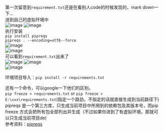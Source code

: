 第一次留意到`requirement.txt`还是在看别人code的时候发现的，mark down一下...  
进到自己的虚拟环境中   
![image](https://user-images.githubusercontent.com/32427537/210240586-e9e2435c-2934-4935-ae5a-f72da7662976.png)
![image](https://user-images.githubusercontent.com/32427537/210240785-003e2cfb-a3f7-4eea-8f64-792ef7c77f2f.png)  
执行安装  
`pip install pipreqs`  
`pipreqs . --encoding=utf8--force`  
![image](https://user-images.githubusercontent.com/32427537/210240987-a5d4bf4c-2a23-4e3a-9b11-7c8d3b7f9e6d.png)  
![image](https://user-images.githubusercontent.com/32427537/210241607-4ad88588-fce7-4cd7-8517-398bcb22e98b.png)  
可以看到`requirement.txt`出来了   
![image](https://user-images.githubusercontent.com/32427537/210243376-7d17cf7b-1652-4fe9-bcf3-4ec66b9e27fe.png)
![image](https://user-images.githubusercontent.com/32427537/210241746-e23ea2f9-441e-4b00-950d-aeb896cbb7d9.png)    
![image](https://user-images.githubusercontent.com/32427537/210245924-78496bbb-a844-4902-9b82-54df1801bbde.png)

环境项目导入：`pip install -r requirements.txt`  

还有一个命令，可以google一下他们的区别。  
`pip freeze > requirements.txt` or `pip freeze > E:\xxx\requirements.txt`(指定一个路劲，不指定的话就直接生成到当前路径下)  
pipreqs 是一个第三方库，只生成当前项目中所用到的依赖包及其版本号，而pip freeze 方式会把所有包全部列出并生成（不过如果你进到了有虚拟环境，那就可以只生成当前项目de)  
参考资料：[pipreqs](https://github.com/bndr/pipreqs)    


